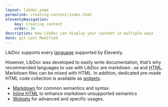 ```yaml
---
layout: libdoc_page
permalink: creating-content/index.html
eleventyNavigation:
    key: Creating content
    order: 30
description: How LibDoc can display your content in multiple ways
date: git Last Modified
---
```

LibDoc supports every [language](https://www.11ty.dev/docs/languages/) supported by Eleventy.

However, LibDoc was developed to easily write documentation, that’s why recommended languages to use with LibDoc are markdown `.md` and <abbr title="Hyper Text Markup Language">HTML</abbr>. Markdown files can be mixed with HTML. In addition, dedicated pre-made HTML code collection is available as [widgets](/content/creating-content/widgets/index.md).

* [Markdown](/content/creating-content/markdown.md) for common semantics and syntax.
* [Inline HTML](/content/creating-content/inline-html.md) to enhance markdown unsupported semantics
* [Widgets](/content/creating-content/widgets/index.md) for advanced and specific usages.